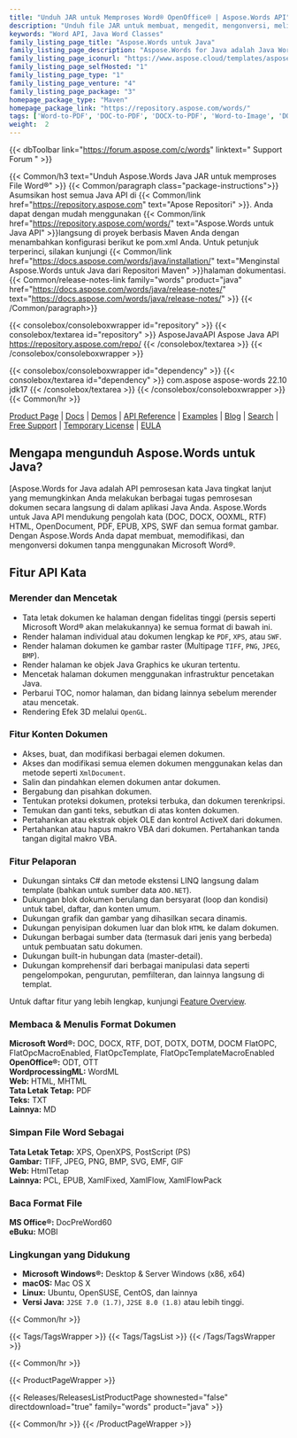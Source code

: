 ```yaml
---
title: "Unduh JAR untuk Memproses Word® OpenOffice® | Aspose.Words API"
description: "Unduh file JAR untuk membuat, mengedit, mengonversi, melihat dokumen Word & OpenOffice. Bekerja dengan teks, gambar, formulir, tabel, XML khusus, SmartArt, OLE, VBA & lainnya."
keywords: "Word API, Java Word Classes"
family_listing_page_title: "Aspose.Words untuk Java"
family_listing_page_description: "Aspose.Words for Java adalah Java Word processing API yang memungkinkan Anda untuk melakukan berbagai macam tugas pemrosesan dokumen secara langsung dalam aplikasi Java Anda."
family_listing_page_iconurl: "https://www.aspose.cloud/templates/aspose/App_Themes/V3/images/words/272x272/aspose_words-for-java.png"
family_listing_page_selfHosted: "1"
family_listing_page_type: "1"
family_listing_page_venture: "4"
family_listing_page_package: "3"
homepage_package_type: "Maven"
homepage_package_link: "https://repository.aspose.com/words/"
tags: ['Word-to-PDF', 'DOC-to-PDF', 'DOCX-to-PDF', 'Word-to-Image', 'DOCX-to-JPG', 'DOC-to-PNG', 'Image-to-PDF', 'JPG-to-PDF', 'TIFF-to-PDF', 'HTML-to-Markdown', 'HTML-to-MD', 'DOCX-to-Markdown', 'DOCX-to-MD', 'Markdown-to-PDF', 'MD-to-PDF', 'HTML-to-PDF', 'MHT-to-PDF', 'MHTML-to-PDF', 'Word-to-HTML', 'Markdown-to-HTML', 'MD-to-HTML', 'Mobi-to-EPUB', 'RTF-to-PDF', 'ODT-to-PDF', 'TXT-to-PDF', 'Mobi-to-PDF', 'DOCX-to-DOC', 'HTML-to-Word']
weight:  2
---
```


{{< dbToolbar link="https://forum.aspose.com/c/words" linktext=" Support Forum " >}}

{{< Common/h3 text="Unduh Aspose.Words Java JAR untuk memproses File Word®"  >}}
{{< Common/paragraph class="package-instructions">}}
Asumsikan host semua Java API di
{{< Common/link href="https://repository.aspose.com" text="Apose Repositori"  >}}. Anda dapat dengan mudah menggunakan
{{< Common/link href="https://repository.aspose.com/words/" text="Aspose.Words untuk Java API"  >}}langsung di proyek berbasis Maven Anda dengan menambahkan konfigurasi berikut ke pom.xml Anda. Untuk petunjuk terperinci, silakan kunjungi
{{< Common/link href="https://docs.aspose.com/words/java/installation/" text="Menginstal Aspose.Words untuk Java dari Repositori Maven"  >}}halaman dokumentasi.
{{< Common/release-notes-link family="words" product="java" href="https://docs.aspose.com/words/java/release-notes/" text="https://docs.aspose.com/words/java/release-notes/"  >}}
{{< /Common/paragraph>}}

{{< consolebox/consoleboxwrapper id="repository" >}}
   {{< consolebox/textarea id="repository" >}} 
      <repository>
         <id>AsposeJavaAPI</id>
         <name>Aspose Java API</name>
         <url>https://repository.aspose.com/repo/</url>
      </repository> 
   {{< /consolebox/textarea >}}
{{< /consolebox/consoleboxwrapper >}}

{{< consolebox/consoleboxwrapper id="dependency" >}}
   {{< consolebox/textarea id="dependency" >}}
      <dependency>
         <groupId>com.aspose</groupId>
         <artifactId>aspose-words</artifactId>
         <version>22.10</version>
         <classifier>jdk17</classifier>
      </dependency>
   {{< /consolebox/textarea >}}
{{< /consolebox/consoleboxwrapper >}}
{{< Common/hr >}}

[Product Page](https://products.aspose.com/words/java) | [Docs](https://docs.aspose.com/words/java/) | [Demos](https://products.aspose.app/words/family) | [API Reference](https://reference.aspose.com/words/java) | [Examples](https://github.com/aspose-words/Aspose.Words-for-Java/tree/master/Examples) | [Blog](https://blog.aspose.com/category/words/) | [Search](https://search.aspose.com/) | [Free Support](https://forum.aspose.com/c/words) | [Temporary License](https://purchase.aspose.com/temporary-license) | [EULA](https://about.aspose.com/legal/eula/)

## Mengapa mengunduh Aspose.Words untuk Java?

[Aspose.Words for Java adalah API pemrosesan kata Java tingkat lanjut yang memungkinkan Anda melakukan berbagai tugas pemrosesan dokumen secara langsung di dalam aplikasi Java Anda. Aspose.Words untuk Java API mendukung pengolah kata (DOC, DOCX, OOXML, RTF) HTML, OpenDocument, PDF, EPUB, XPS, SWF dan semua format gambar. Dengan Aspose.Words Anda dapat membuat, memodifikasi, dan mengonversi dokumen tanpa menggunakan Microsoft Word®.

## Fitur API Kata

### Merender dan Mencetak

- Tata letak dokumen ke halaman dengan fidelitas tinggi (persis seperti Microsoft Word® akan melakukannya) ke semua format di bawah ini.
- Render halaman individual atau dokumen lengkap ke `PDF`, `XPS`, atau `SWF`.
- Render halaman dokumen ke gambar raster (Multipage `TIFF`, `PNG`, `JPEG`, `BMP`).
- Render halaman ke objek Java Graphics ke ukuran tertentu.
- Mencetak halaman dokumen menggunakan infrastruktur pencetakan Java.
- Perbarui TOC, nomor halaman, dan bidang lainnya sebelum merender atau mencetak.
- Rendering Efek 3D melalui `OpenGL`.

### Fitur Konten Dokumen

- Akses, buat, dan modifikasi berbagai elemen dokumen.
- Akses dan modifikasi semua elemen dokumen menggunakan kelas dan metode seperti `XmlDocument`.
- Salin dan pindahkan elemen dokumen antar dokumen.
- Bergabung dan pisahkan dokumen.
- Tentukan proteksi dokumen, proteksi terbuka, dan dokumen terenkripsi.
- Temukan dan ganti teks, sebutkan di atas konten dokumen.
- Pertahankan atau ekstrak objek OLE dan kontrol ActiveX dari dokumen.
- Pertahankan atau hapus makro VBA dari dokumen. Pertahankan tanda tangan digital makro VBA.

### Fitur Pelaporan

- Dukungan sintaks C# dan metode ekstensi LINQ langsung dalam template (bahkan untuk sumber data `ADO.NET`).
- Dukungan blok dokumen berulang dan bersyarat (loop dan kondisi) untuk tabel, daftar, dan konten umum.
- Dukungan grafik dan gambar yang dihasilkan secara dinamis.
- Dukungan penyisipan dokumen luar dan blok `HTML` ke dalam dokumen.
- Dukungan berbagai sumber data (termasuk dari jenis yang berbeda) untuk pembuatan satu dokumen.
- Dukungan built-in hubungan data (master-detail).
- Dukungan komprehensif dari berbagai manipulasi data seperti pengelompokan, pengurutan, pemfilteran, dan lainnya langsung di templat.

Untuk daftar fitur yang lebih lengkap, kunjungi [Feature Overview](https://docs.aspose.com/words/java/feature-overview/).

### Membaca & Menulis Format Dokumen

**Microsoft Word®:** DOC, DOCX, RTF, DOT, DOTX, DOTM, DOCM FlatOPC, FlatOpcMacroEnabled, FlatOpcTemplate, FlatOpcTemplateMacroEnabled\
**OpenOffice®:** ODT, OTT\
**WordprocessingML:** WordML\
**Web:** HTML, MHTML\
**Tata Letak Tetap:** PDF\
**Teks:** TXT\
**Lainnya:** MD

### Simpan File Word Sebagai

**Tata Letak Tetap:** XPS, OpenXPS, PostScript (PS)\
**Gambar:** TIFF, JPEG, PNG, BMP, SVG, EMF, GIF\
**Web:** HtmlTetap\
**Lainnya:** PCL, EPUB, XamlFixed, XamlFlow, XamlFlowPack

### Baca Format File

**MS Office®:** DocPreWord60\
**eBuku:** MOBI

### Lingkungan yang Didukung

- **Microsoft Windows®:** Desktop & Server Windows (x86, x64)
- **macOS:** Mac OS X
- **Linux:** Ubuntu, OpenSUSE, CentOS, dan lainnya
- **Versi Java:** `J2SE 7.0 (1.7)`, `J2SE 8.0 (1.8)` atau lebih tinggi.

{{< Common/hr >}}

{{< Tags/TagsWrapper >}}
 {{< Tags/TagsList >}}
{{< /Tags/TagsWrapper >}}

{{< Common/hr >}}

{{< ProductPageWrapper >}}
<!-- ReleasesListProductPage-->
   {{< Releases/ReleasesListProductPage shownested="false"  directdownload="true" family="words" product="java" >}}
<!-- /ReleasesListProductPage-->
{{< Common/hr >}}
{{< /ProductPageWrapper >}}

